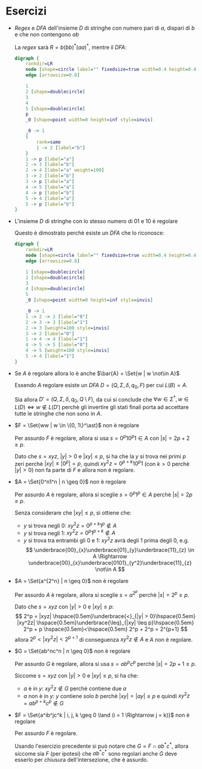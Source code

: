 # Esercizi

- _Regex_ e _DFA_ dell'insieme $D$ di stringhe con numero pari di $a$, dispari di $b$ e che non contengono $ab$

	La _regex_ sarà $R = b(bb)^\ast(aa)^\ast$, mentre il _DFA_:
	```dot process
	digraph {
		rankdir=LR
		node [shape=circle label="" fixedsize=true width=0.4 height=0.4]
		edge [arrowsize=0.8]

		1
		2 [shape=doublecircle]
		3
		4
		5 [shape=doublecircle]
		p
		_0 [shape=point width=0 height=inf style=invis]

		_0 -> 1
		{
			rank=same
			1 -> 2 [label="b"]
		}
		1 -> p [label="a"]
		2 -> 3 [label="b"]
		2 -> 4 [label="a" weight=100]
		3 -> 2 [label="b"]
		3 -> p [label="a"]
		4 -> 5 [label="a"]
		4 -> p [label="b"]
		5 -> 4 [label="a"]
		5 -> p [label="b"]
	}
	```

- L'insieme $D$ di stringhe con lo stesso numero di $01$ e $10$ è regolare

	Questo è dimostrato perchè esiste un _DFA_ che lo riconosce:
	```dot process
	digraph {
		rankdir=LR
		node [shape=circle label="" fixedsize=true width=0.4 height=0.4]
		edge [arrowsize=0.8]

		1 [shape=doublecircle]
		2 [shape=doublecircle]
		3
		4 [shape=doublecircle]
		5
		_0 [shape=point width=0 height=inf style=invis]

		_0 -> 1
		1 -> 2 -> 2 [label="0"]
		2 -> 3 -> 3 [label="1"]
		2 -> 3 [weight=100 style=invis]
		3 -> 2 [label="0"]
		1 -> 4 -> 4 [label="1"]
		4 -> 5 -> 5 [label="0"]
		4 -> 5 [weight=100 style=invis]
		5 -> 4 [label="1"]
	}
	```

- Se $A$ è regolare allora lo è anche $\bar{A} = \Set{w | w \not\in A}$

	Essendo $A$ regolare esiste un _DFA_ $D = (Q, \Sigma, \delta, q_0, F)$ per cui $L(B) = A$.

	Sia allora $D' = (Q, \Sigma, \delta, q_0, Q \setminus F)$, da cui si conclude che $\forall w \in \Sigma^\ast, w \in L(D) \Leftrightarrow w \not\in L(D')$ perchè gli invertire gli stati finali porta ad accettare tutte le stringhe che non sono in $A$.

- $F = \Set{ww | w \in \{0, 1\}^\ast}$ non è regolare

	Per assurdo $F$ è regolare, allora si usa $s = 0^p10^p1 \in A$ con $|s| = 2p+2 \geq p$.

	Dato che $s = xyz$, $|y| > 0$ e $|xy| \leq p$, si ha che la $y$ si trova nei primi $p$ zeri perchè $|xy| \leq |0^p| = p$, quindi $xy^2z = 0^{p+k}10^p1$ (con $k > 0$ perchè $|y| > 0$) non fa parte di $F$ e allora non è regolare.

- $A = \Set{0^n1^n | n \geq 0}$ non è regolare

	Per assurdo $A$ è regolare, allora si sceglie $s = 0^p1^p \in A$ perchè $|s| = 2p \geq p$.

	Senza considerare che $|xy| \leq p$, si ottiene che:
	- $y$ si trova negli $0$: $xy^2z = 0^{p+k}1^p \not\in A$
	- $y$ si trova negli $1$: $xy^2z = 0^p1^{p+k} \not\in A$
	- $y$ si trova tra entrambi gli $0$ e $1$: $xy^2z$ avrà degli $1$ prima degli $0$, e.g.
		$$
		\underbrace{00}_{x}\underbrace{01}_{y}\underbrace{11}_{z} \in A
		\Rightarrow
		\underbrace{00}_{x}\underbrace{0101}_{y^2}\underbrace{11}_{z} \not\in A
		$$

- $A = \Set{a^{2^n} | n \geq 0}$ non è regolare

	Per assurdo $A$ è regolare, allora si sceglie $s = a^{2^p}$ perchè $|s| = 2^p \geq p$.

	Dato che $s = xyz$ con $|y| > 0$ e $|xy| \leq p$:
	$$
	2^p = |xyz|
	\hspace{0.5em}\underbrace{<}_{|y| > 0}\hspace{0.5em}
	|xy^2z|
	\hspace{0.5em}\underbrace{\leq}_{|xy| \leq p}\hspace{0.5em}
	2^p + p
	\hspace{0.5em}<\hspace{0.5em}
	2^p + 2^p = 2^{p+1}
	$$
	allora $2^p < |xy^2z| < 2^{p+1}$ di conseguenza $xy^2z \not\in A$ e $A$ non è regolare.

- $G = \Set{ab^nc^n | n \geq 0}$ non è regolare

	Per assurdo $G$ è regolare, allora si usa $s = ab^pc^p$ perchè $|s| = 2p+1 \geq p$.

	Siccome $s = xyz$ con $|y| > 0$ e $|xy| \leq p$, si ha che:
	- $a$ è in $y$: $xy^2z \not\in G$ perchè contiene due $a$
	- $a$ non è in $y$: $y$ contiene solo $b$ perchè $|xy| = |ay| \leq p$ e quindi $xy^2z = ab^{p+k}c^p \not\in G$

- $F = \Set{a^ib^jc^k | i, j, k \geq 0 \land (i = 1 \Rightarrow j = k)}$ non è regolare

	Per assurdo $F$ è regolare.

	Usando l'esercizio precedente si può notare che $G = F \cap a b^\ast c^\ast$, allora siccome sia $F$ (per ipotesi) che $a b^\ast c^\ast$ sono regolari anche $G$ deve esserlo per chiusura dell'intersezione, che è assurdo.
